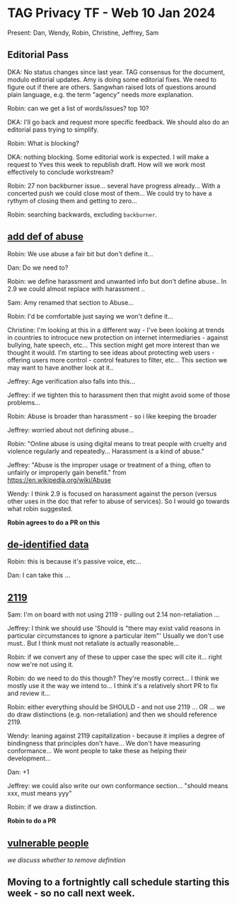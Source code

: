 # TAG Privacy TF - Web 10 Jan 2024

Present: Dan, Wendy, Robin, Christine, Jeffrey, Sam

## Editorial Pass

DKA: No status changes since last year. TAG consensus for the document, modulo editorial updates. Amy is doing some editorial fixes. We need to figure out if there are others. Sangwhan raised lots of questions around plain language, e.g. the term "agency" needs more explanation. 

Robin: can we get a list of words/issues? top 10?

DKA: I'll go back and request more specific feedback. We should also do an editorial pass trying to simplify.

Robin: What is blocking?

DKA: nothing blocking. Some editorial work is expected. I will make a request to Yves this week to republish draft. How will we work most effectively to conclude workstream?

Robin: 27 non backburner issue... several have progress already...  With a concerted push we could close most of them...   We could try to have a rythym of closing them and getting to zero...

Robin: searching backwards, excluding `backburner`. 

## [add def of abuse](https://github.com/w3ctag/privacy-principles/issues/330)

Robin: We use abuse a fair bit but don't define it...

Dan: Do we need to?

Robin: we define harassment and unwanted info  but don't define abuse..  In 2.9 we could almost replace with harassment ..

Sam: Amy renamed that section to Abuse...

Robin: I'd be comfortable just saying we won't define it...

Christine: I'm looking at this in a different way - I've been looking at trends in countries to introcuce new protection on internet intermediaries - against bullying, hate speech, etc... This section might get more interest than we thought it would.  I'm starting to see ideas about protecting web users - offering users more control - control features to filter, etc... This section we may want to have another look at it..

Jeffrey: Age verification also falls into this...

Jeffrey: if we tighten this to harassment then that might avoid some of those problems...

Robin: Abuse is broader than harassment - so i like keeping the broader 

Jeffrey: worried about not defining abuse...

Robin: "Online abuse is using digital means to treat people with cruelty and violence regularly and repeatedly... Harassment is a kind of abuse."

Jeffrey: "Abuse is the improper usage or treatment of a thing, often to unfairly or improperly gain benefit." from https://en.wikipedia.org/wiki/Abuse

Wendy: I think 2.9 is focused on harassment against the person (versus other uses in the doc that refer to abuse of services). So I would go towards what robin suggested.

**Robin agrees to do a PR on this**

## [de-identified data](https://github.com/w3ctag/privacy-principles/issues/307)

Robin: this is because it's passive voice, etc...

Dan: I can take this ...

## [2119](https://github.com/w3ctag/privacy-principles/issues/371)

Sam: I'm on board with not using 2119 - pulling out 2.14 non-retaliation ... 

Jeffrey: I think we should use 'Should is "there may exist valid reasons in particular circumstances to ignore a particular item"'  Usually we don't use must.. But I think must not retaliate is actually reasonable...

Robin: if we convert any of these to upper case the spec will cite it... right now we're not using it.

Robin: do we need to do this though?  They're mostly correct...  I think we mostly use it the way we intend to... I think it's a relatively short PR to fix and review it...

Robin: either everything should be SHOULD - and not use 2119 ... OR ... we do draw distinctions (e.g. non-retaliation) and then we should reference 2119.

Wendy: leaning against 2119 capitalization - because it implies a degree of bindingness that principles don't have... We don't have measuring conformance... We wont people to take these as helping their development... 

Dan: +1 

Jeffrey: we could also write our own conformance section... "should means xxx, must means yyy"

Robin: if we draw a distinction.

**Robin to do a PR**

## [vulnerable people](https://github.com/w3ctag/privacy-principles/issues/373)

*we discuss whether to remove definition*

## Moving to a fortnightly call schedule starting this week - so no call next week.
